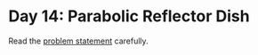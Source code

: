 # Day 14: Parabolic Reflector Dish

Read the [problem statement](https://adventofcode.com/2023/day/14) carefully.
